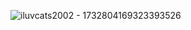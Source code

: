 ![iluvcats2002 - 1732804169323393526](https://github.com/user-attachments/assets/1c961228-e8ef-40cb-9ba6-3a00a22e9576)
